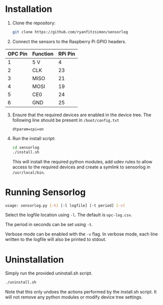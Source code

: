 Installation
============
1.  Clone the repository:
    ```bash
    git clone https://github.com/ryanfitzsimon/sensorlog
    ```

2.  Connect the sensors to the Raspberry Pi GPIO headers.

| OPC Pin | Function | RPi Pin |
|---------|----------|---------|
|    1    |    5 V   |    4    |
|    2    |    CLK   |   23    |
|    3    |   MISO   |   21    |
|    4    |   MOSI   |   19    |
|    5    |    CE0   |   24    |
|    6    |    GND   |   25    |

3.  Ensure that the required devices are enabled in the device tree. The following line should be present in `/boot/config.txt`
    ```
    dtparam=spi=on
    ```
4.  Run the install script:
    ```bash
    cd sensorlog
    ./install.sh
    ```

    This will install the required python modules, add udev rules to allow access to the required devices and create a symlink to sensorlog in `/usr/local/bin`.

Running Sensorlog
=================
```bash
usage: sensorlog.py [-h] [-l logfile] [-t period] [-v]
```
Select the logfile location using `-l`. The default is `opc-log.csv`.

The period in seconds can be set using `-t`.

Verbose mode can be enabled with the `-v` flag. In verbose mode, each line written to the logfile will also be printed to stdout.

Uninstallation
==============
Simply run the provided uninstall.sh script.
```bash
./uninstall.sh
```
Note that this only undoes the actions performed by the install.sh script. It will not remove any python modules or modify device tree settings.
